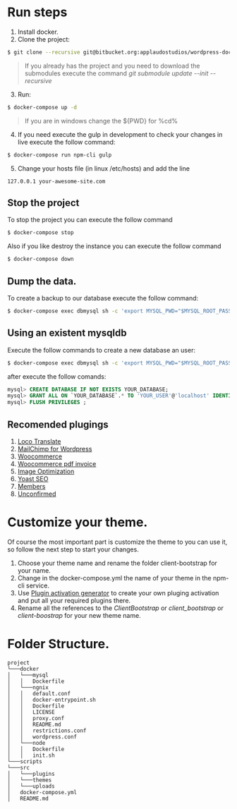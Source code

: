 # Run steps
1. Install docker.
2. Clone the project:
```bash
$ git clone --recursive git@bitbucket.org:applaudostudios/wordpress-docker-boilerplate.git your-awesome-site
```
> If you already has the project and you need to download the submodules execute the command *git submodule update --init --recursive*

3. Run:
```bash
$ docker-compose up -d
```
> If you are in windows change the ${PWD} for %cd%

4. If you need execute the gulp in development to check your changes in live execute the follow command:
```bash
$ docker-compose run npm-cli gulp
```

5. Change your hosts file (in linux /etc/hosts) and add the line
```
127.0.0.1 your-awesome-site.com
```

## Stop the project
To stop the project you can execute the follow command
```bash
$ docker-compose stop
```
Also if you like destroy the instance you can execute the follow command
```bash
$ docker-compose down
```

## Dump the data.
To create a backup to our database execute the follow command:
```bash
$ docker-compose exec dbmysql sh -c 'export MYSQL_PWD="$MYSQL_ROOT_PASSWORD";exec mysqldump -uroot site | gzip -9 -c > /docker-entrypoint-initdb.d/database.sql.gz'
```

## Using an existent mysqldb
Execute the follow commands to create a new database an user:
```bash
$ docker-compose exec dbmysql sh -c 'export MYSQL_PWD="$MYSQL_ROOT_PASSWORD"; mysql'
```
after execute the follow comands:
```sql
mysql> CREATE DATABASE IF NOT EXISTS YOUR_DATABASE;
mysql> GRANT ALL ON `YOUR_DATABASE`.* TO 'YOUR_USER'@'localhost' IDENTIFIED BY 'YOUR_PASSWORD';
mysql> FLUSH PRIVILEGES ;
```

## Recomended plugings
1. [Loco Translate](https://wordpress.org/plugins/loco-translate/)
2. [MailChimp for Wordpress](https://wordpress.org/plugins/mailchimp-for-wp/)
3. [Woocommerce](https://woocommerce.com/)
4. [Woocommerce pdf invoice](https://wordpress.org/plugins/woocommerce-pdf-invoices/)
5. [Image Optimization](https://wordpress.org/plugins/wp-smushit/)
6. [Yoast SEO](https://wordpress.org/plugins/wordpress-seo/)
7. [Members](https://wordpress.org/plugins/members/)
8. [Unconfirmed](https://wordpress.org/plugins/unconfirmed/)

# Customize your theme.
Of course the most important part is customize the theme to you can use it, so follow the next step to start your changes.
1. Choose your theme name and rename the folder client-bootstrap for your name.
2. Change in the docker-compose.yml the name of your theme in the npm-cli service.
3. Use [Plugin activation generator](http://tgmpluginactivation.com/download/) to create your own pluging activation and put all your required plugins there.
4. Rename all the references to the *ClientBootstrap* or *client_bootstrap* or *client-boostrap* for your new theme name.

# Folder Structure.
```
project
└───docker
│   └───mysql
│   │   Dockerfile
│   └───ngnix
│   │   default.conf
│   │   docker-entrypoint.sh
│   │   Dockerfile
│   │   LICENSE
│   │   proxy.conf
│   │   README.md
│   │   restrictions.conf
│   │   wordpress.conf
│   └───node
│   │   Dockerfile
│   │   init.sh
└───scripts
└───src
│   └───plugins
│   └───themes
│   └───uploads
│   docker-compose.yml
│   README.md
```
